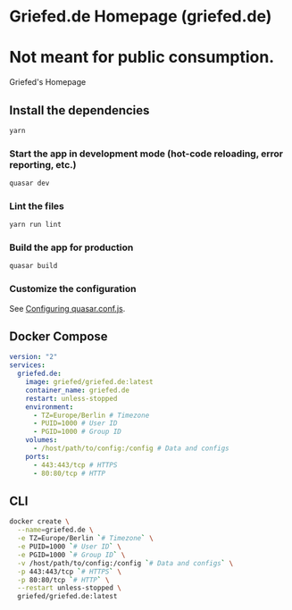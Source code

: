 # Griefed.de Homepage (griefed.de)

# Not meant for public consumption.

Griefed's Homepage

## Install the dependencies
```bash
yarn
```

### Start the app in development mode (hot-code reloading, error reporting, etc.)
```bash
quasar dev
```

### Lint the files
```bash
yarn run lint
```

### Build the app for production
```bash
quasar build
```

### Customize the configuration
See [Configuring quasar.conf.js](https://v2.quasar.dev/quasar-cli/quasar-conf-js).

## Docker Compose
```docker-compose.yml
version: "2"
services:
  griefed.de:
    image: griefed/griefed.de:latest
    container_name: griefed.de
    restart: unless-stopped
    environment:
      - TZ=Europe/Berlin # Timezone
      - PUID=1000 # User ID
      - PGID=1000 # Group ID
    volumes:
      - /host/path/to/config:/config # Data and configs
    ports:
      - 443:443/tcp # HTTPS
      - 80:80/tcp # HTTP
```
      
## CLI
```bash
docker create \
  --name=griefed.de \
  -e TZ=Europe/Berlin `# Timezone` \
  -e PUID=1000 `# User ID` \
  -e PGID=1000 `# Group ID` \
  -v /host/path/to/config:/config `# Data and configs` \
  -p 443:443/tcp `# HTTPS` \
  -p 80:80/tcp `# HTTP` \
  --restart unless-stopped \
  griefed/griefed.de:latest
```
